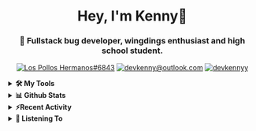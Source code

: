 <div align="center">
<h1> Hey, I'm Kenny👋 </h1>
<h3> 🐛 Fullstack bug developer, wingdings enthusiast and high school student. </h3>

[![Los Pollos Hermanos#6843](https://img.shields.io/badge/Los_Pollos_Hermanos%236843-5865F2?logo=discord&logoColor=ffffff)](https://discordapp.com/users/717974888844886117)
[![devkenny@outlook.com](https://img.shields.io/badge/devkenny%40outlook.com-0078d4?logo=Microsoft+Outlook&logoColor=ffffff)](mailto:devkenny@outlook.com)
[![devkennyy](https://img.shields.io/badge/devkennyy-181717?logo=github&logoColor=ffffff)](https://github.com/devkennyy)

</div>
<details>
 <summary> <b>🛠️ My Tools</b></summary>

[![My Skills](https://skillicons.dev/icons?i=js,ts,git,html,css,jquery&perline=3)](https://skillicons.dev)
</details>

<details>
 <summary> <b>📊 Github Stats</b></summary>
  <br/>
  
[![GitHub Streak](https://github-readme-streak-stats.herokuapp.com?user=devkennyy&theme=dark&hide_border=true&date_format=M%20j%5B%2C%20Y%5D)](https://git.io/streak-stats)

![My GitHub stats](https://github-readme-stats.vercel.app/api?username=devkennyy&theme=slateorange&show_icons=true&title_color=f58804&hide_border=true&bg_color=101414&hide_title=true&count_private=true)
</details>

<details>
 <summary><b>⚡Recent Activity</b></summary>
 
 <!--START_SECTION:activity-->
1. 🗣 Commented on [#156](https://github.com/devkennyy/rungeon/issues/156) in [devkennyy/rungeon](https://github.com/devkennyy/rungeon)
2. 🎉 Merged PR [#155](https://github.com/devkennyy/rungeon/pull/155) in [devkennyy/rungeon](https://github.com/devkennyy/rungeon)
3. ❗️ Closed issue [#150](https://github.com/devkennyy/rungeon/issues/150) in [devkennyy/rungeon](https://github.com/devkennyy/rungeon)
4. 🗣 Commented on [#150](https://github.com/devkennyy/rungeon/issues/150) in [devkennyy/rungeon](https://github.com/devkennyy/rungeon)
5. 🎉 Merged PR [#152](https://github.com/devkennyy/rungeon/pull/152) in [devkennyy/rungeon](https://github.com/devkennyy/rungeon)
6. 🎉 Merged PR [#1](https://github.com/devkennyy/discord-reimagined/pull/1) in [devkennyy/discord-reimagined](https://github.com/devkennyy/discord-reimagined)
7. 💪 Opened PR [#1](https://github.com/devkennyy/discord-reimagined/pull/1) in [devkennyy/discord-reimagined](https://github.com/devkennyy/discord-reimagined)
8. 🎉 Merged PR [#151](https://github.com/devkennyy/rungeon/pull/151) in [devkennyy/rungeon](https://github.com/devkennyy/rungeon)
9. ❗️ Opened issue [#150](https://github.com/devkennyy/rungeon/issues/150) in [devkennyy/rungeon](https://github.com/devkennyy/rungeon)
10. 🎉 Merged PR [#149](https://github.com/devkennyy/rungeon/pull/149) in [devkennyy/rungeon](https://github.com/devkennyy/rungeon)
 <!--END_SECTION:activity-->
</details>

<details>
 <summary> <b>🎵 Listening To</b></summary>

 [![spotify-github-profile](https://spotify-github-profile.vercel.app/api/view?uid=zlnzp9s24yxie6ao0me0sksfd&cover_image=true&theme=default&bar_color_cover=false&bar_color=fb8c04)](https://github.com/kittinan/spotify-github-profile)

 </details>


